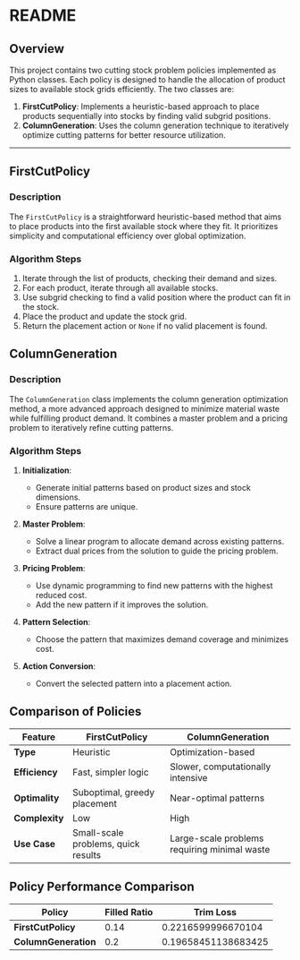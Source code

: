# README

## Overview
This project contains two cutting stock problem policies implemented as Python classes. Each policy is designed to handle the allocation of product sizes to available stock grids efficiently. The two classes are:

1. **FirstCutPolicy**: Implements a heuristic-based approach to place products sequentially into stocks by finding valid subgrid positions.
2. **ColumnGeneration**: Uses the column generation technique to iteratively optimize cutting patterns for better resource utilization.

---

## **FirstCutPolicy**

### Description
The `FirstCutPolicy` is a straightforward heuristic-based method that aims to place products into the first available stock where they fit. It prioritizes simplicity and computational efficiency over global optimization.

### Algorithm Steps
1. Iterate through the list of products, checking their demand and sizes.
2. For each product, iterate through all available stocks.
3. Use subgrid checking to find a valid position where the product can fit in the stock.
4. Place the product and update the stock grid.
5. Return the placement action or `None` if no valid placement is found.

## **ColumnGeneration**

### Description
The `ColumnGeneration` class implements the column generation optimization method, a more advanced approach designed to minimize material waste while fulfilling product demand. It combines a master problem and a pricing problem to iteratively refine cutting patterns.

### Algorithm Steps
1. **Initialization**:
   - Generate initial patterns based on product sizes and stock dimensions.
   - Ensure patterns are unique.

2. **Master Problem**:
   - Solve a linear program to allocate demand across existing patterns.
   - Extract dual prices from the solution to guide the pricing problem.

3. **Pricing Problem**:
   - Use dynamic programming to find new patterns with the highest reduced cost.
   - Add the new pattern if it improves the solution.

4. **Pattern Selection**:
   - Choose the pattern that maximizes demand coverage and minimizes cost.

5. **Action Conversion**:
   - Convert the selected pattern into a placement action.

## Comparison of Policies

| Feature                | FirstCutPolicy                    | ColumnGeneration             |
|------------------------|------------------------------------|------------------------------|
| **Type**              | Heuristic                        | Optimization-based           |
| **Efficiency**        | Fast, simpler logic              | Slower, computationally intensive |
| **Optimality**        | Suboptimal, greedy placement     | Near-optimal patterns        |
| **Complexity**        | Low                              | High                        |
| **Use Case**          | Small-scale problems, quick results | Large-scale problems requiring minimal waste |

## Policy Performance Comparison

| Policy              | Filled Ratio | Trim Loss            |
|---------------------|--------------|----------------------|
| **FirstCutPolicy**  | 0.14         | 0.2216599996670104   |
| **ColumnGeneration**| 0.2          | 0.19658451138683425  |
